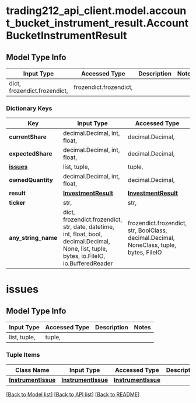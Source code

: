 # trading212_api_client.model.account_bucket_instrument_result.AccountBucketInstrumentResult

## Model Type Info
Input Type | Accessed Type | Description | Notes
------------ | ------------- | ------------- | -------------
dict, frozendict.frozendict,  | frozendict.frozendict,  |  | 

### Dictionary Keys
Key | Input Type | Accessed Type | Description | Notes
------------ | ------------- | ------------- | ------------- | -------------
**currentShare** | decimal.Decimal, int, float,  | decimal.Decimal,  |  | [optional] 
**expectedShare** | decimal.Decimal, int, float,  | decimal.Decimal,  |  | [optional] 
**[issues](#issues)** | list, tuple,  | tuple,  |  | [optional] 
**ownedQuantity** | decimal.Decimal, int, float,  | decimal.Decimal,  |  | [optional] 
**result** | [**InvestmentResult**](InvestmentResult.md) | [**InvestmentResult**](InvestmentResult.md) |  | [optional] 
**ticker** | str,  | str,  |  | [optional] 
**any_string_name** | dict, frozendict.frozendict, str, date, datetime, int, float, bool, decimal.Decimal, None, list, tuple, bytes, io.FileIO, io.BufferedReader | frozendict.frozendict, str, BoolClass, decimal.Decimal, NoneClass, tuple, bytes, FileIO | any string name can be used but the value must be the correct type | [optional]

# issues

## Model Type Info
Input Type | Accessed Type | Description | Notes
------------ | ------------- | ------------- | -------------
list, tuple,  | tuple,  |  | 

### Tuple Items
Class Name | Input Type | Accessed Type | Description | Notes
------------- | ------------- | ------------- | ------------- | -------------
[**InstrumentIssue**](InstrumentIssue.md) | [**InstrumentIssue**](InstrumentIssue.md) | [**InstrumentIssue**](InstrumentIssue.md) |  | 

[[Back to Model list]](../../README.md#documentation-for-models) [[Back to API list]](../../README.md#documentation-for-api-endpoints) [[Back to README]](../../README.md)


